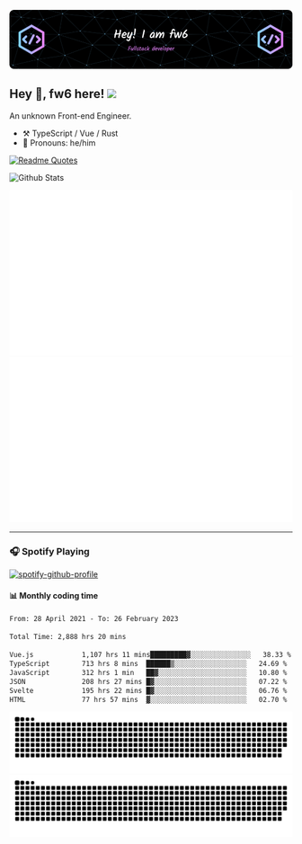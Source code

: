 ![Header](github-header-image.png)

## Hey 👋, fw6 here! <img src="https://github.githubassets.com/images/mona-whisper.gif" height="24" />


An unknown Front-end Engineer.

-   :hammer_and_pick: TypeScript / Vue / Rust
-   :man: Pronouns: he/him


[![Readme Quotes](https://quotes-github-readme.vercel.app/api?type=horizontal&theme=algolia)](https://github.com/piyushsuthar/github-readme-quotes)



![Github Stats](https://github-readme-stats.vercel.app/api?username=fw6&bg_color=30,e96443,904e95&title_color=fff&text_color=fff)

![](https://raw.githubusercontent.com/fw6/github-stats-transparent/output/generated/overview.svg)
![](https://raw.githubusercontent.com/fw6/github-stats-transparent/output/generated/languages.svg)


---

### 🎧 Spotify Playing

<!-- ![spotify-github-profile](/img/default.svg) -->

[![spotify-github-profile](https://spotify-github-profile.vercel.app/api/view?uid=r6wn4hdvypv0lkzyrj0e0pjct&cover_image=true&theme=default&bar_color=53b14f&bar_color_cover=true)](https://github.com/kittinan/spotify-github-profile)
#### :bar_chart: Monthly coding time

<!--START_SECTION:waka-->

```text
From: 28 April 2021 - To: 26 February 2023

Total Time: 2,888 hrs 20 mins

Vue.js            1,107 hrs 11 mins█████████▓░░░░░░░░░░░░░░░   38.33 %
TypeScript        713 hrs 8 mins  ██████▒░░░░░░░░░░░░░░░░░░   24.69 %
JavaScript        312 hrs 1 min   ██▓░░░░░░░░░░░░░░░░░░░░░░   10.80 %
JSON              208 hrs 27 mins █▓░░░░░░░░░░░░░░░░░░░░░░░   07.22 %
Svelte            195 hrs 22 mins █▓░░░░░░░░░░░░░░░░░░░░░░░   06.76 %
HTML              77 hrs 57 mins  ▓░░░░░░░░░░░░░░░░░░░░░░░░   02.70 %
```

<!--END_SECTION:waka-->




![github contribution grid snake animation](https://raw.githubusercontent.com/platane/platane/output/github-contribution-grid-snake-dark.svg#gh-dark-mode-only)![github contribution grid snake animation](https://raw.githubusercontent.com/platane/platane/output/github-contribution-grid-snake.svg#gh-light-mode-only)
